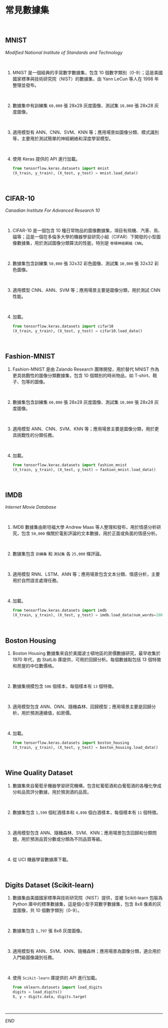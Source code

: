 # 常見數據集

<br>

## MNIST

_Modified National Institute of Standards and Technology_

<br>

1. MNIST 是一個經典的手寫數字數據集，包含 10 個數字類別（0-9）；這是美國國家標準與技術研究院（NIST）的數據集，由 Yann LeCun 等人在 1998 年整理並發布。

<br>

2. 數據集中有訓練集 `60,000` 張 28x28 灰度圖像、測試集 `10,000` 張 28x28 灰度圖像。

<br>

3. 適用模型有 ANN、CNN、SVM、KNN 等；應用場景如圖像分類、模式識別等，主要用於測試簡單的神經網絡和深度學習模型。

<br>

4. 使用 Keras 提供的 API 進行加載。

    ```python
    from tensorflow.keras.datasets import mnist
    (X_train, y_train), (X_test, y_test) = mnist.load_data()
    ```

<br>

## CIFAR-10

_Canadian Institute For Advanced Research 10_

<br>

1. CIFAR-10 是一個包含 10 種日常物品的圖像數據集，項目有飛機、汽車、鳥、貓等；這是一個在多倫多大學的機器學習研究小組（CIFAR）下開發的小型圖像數據集，用於測試圖像分類算法的性能，特別是 `卷積神經網絡 CNN`。

<br>

2. 數據集包含訓練集 `50,000` 張 32x32 彩色圖像、測試集 `10,000` 張 32x32 彩色圖像。

<br>

3. 適用模型 CNN、ANN、SVM 等；應用場景主要是圖像分類，用於測試 CNN 性能。

<br>

4. 加載。

    ```python
    from tensorflow.keras.datasets import cifar10
    (X_train, y_train), (X_test, y_test) = cifar10.load_data()
    ```

<br>

## Fashion-MNIST

1. Fashion-MNIST 是由 Zalando Research 團隊開發，用於替代 MNIST 作為更具挑戰性的圖像分類數據集，包含 10 個類別的時尚物品，如 T-shirt、鞋子、包等的圖像。

<br>

2. 數據集包含訓練集 `60,000` 張 28x28 灰度圖像、測試集 `10,000` 張 28x28 灰度圖像。

<br>

3. 適用模型 ANN、CNN、SVM、KNN 等；應用場景主要是圖像分類，用於更具挑戰性的分類任務。

<br>

4. 加載。

    ```python
    from tensorflow.keras.datasets import fashion_mnist
    (X_train, y_train), (X_test, y_test) = fashion_mnist.load_data()
    ```

<br>

## IMDB

_Internet Movie Database_

<br>

1. IMDB 數據集由斯坦福大學 Andrew Maas 等人整理和發布，用於情感分析研究，包含 `50,000` 條關於電影評論的文本數據，用於正面或負面的情感分析。

<br>

2. 數據集包含 `訓練集` 和 `測試集` 各 `25,000` 條評論。

<br>

3. 適用模型 RNN、LSTM、ANN 等；應用場景包含文本分類、情感分析，主要用於自然語言處理任務。

<br>

4. 加載。

    ```python
    from tensorflow.keras.datasets import imdb
    (X_train, y_train), (X_test, y_test) = imdb.load_data(num_words=10000)
    ```

<br>

## Boston Housing

1. Boston Housing 數據集來自於美國波士頓地區的房價數據研究，最早收集於 1970 年代，由 StatLib 庫提供，可用於回歸分析。每個數據點包括 13 個特徵和房屋的中位數價格。

<br>

2. 數據集規模包含 `506` 個樣本，每個樣本有 `13` 個特徵。

<br>

3. 適用模型包含 ANN、DNN、隨機森林、回歸模型；應用場景主要是回歸分析，用於預測連續值，如房價。

<br>

4. 加載。

    ```python
    from tensorflow.keras.datasets import boston_housing
    (X_train, y_train), (X_test, y_test) = boston_housing.load_data()
    ```

<br>

## Wine Quality Dataset

1. 數據集來自葡萄牙機器學習研究機構，包含紅葡萄酒和白葡萄酒的各種化學成分和品質評分數據，用於預測酒的品質。

<br>

2. 數據集包含 `1,599` 個紅酒樣本和 `4,898` 個白酒樣本，每個樣本有 `11` 個特徵。

<br>

3. 適用模型包含 ANN、隨機森林、SVM、KNN；應用場景包含回歸和分類問題，用於預測品質分數或分類為不同品質等級。

<br>

4. 從 UCI 機器學習數據庫下載。

<br>

## Digits Dataset (Scikit-learn)

1. 數據集由美國國家標準與技術研究院（NIST）提供，並被 Scikit-learn 包裝為 Python 庫中的標準數據集，這是個小型手寫數字數據集，包含 8x8 像素的灰度圖像，共 10 個數字類別（0-9）。

<br>

2. 數據集包含 `1,797` 張 8x8 灰度圖像。

<br>

3. 適用模型有 ANN、SVM、KNN、隨機森林；應用場景為圖像分類，適合用於入門級圖像識別任務。

<br>

4. 使用 `Scikit-learn` 庫提供的 API 進行加載。

    ```python
    from sklearn.datasets import load_digits
    digits = load_digits()
    X, y = digits.data, digits.target
    ```

<br>

___

_END_